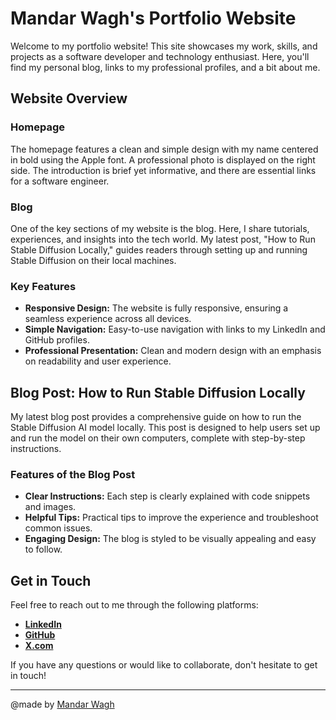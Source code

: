 # Mandar Wagh's Portfolio Website

Welcome to my portfolio website! This site showcases my work, skills, and projects as a software developer and technology enthusiast. Here, you'll find my personal blog, links to my professional profiles, and a bit about me.

## Website Overview

### Homepage

The homepage features a clean and simple design with my name centered in bold using the Apple font. A professional photo is displayed on the right side. The introduction is brief yet informative, and there are essential links for a software engineer.

### Blog

One of the key sections of my website is the blog. Here, I share tutorials, experiences, and insights into the tech world. My latest post, "How to Run Stable Diffusion Locally," guides readers through setting up and running Stable Diffusion on their local machines.

### Key Features

- **Responsive Design:** The website is fully responsive, ensuring a seamless experience across all devices.
- **Simple Navigation:** Easy-to-use navigation with links to my LinkedIn and GitHub profiles.
- **Professional Presentation:** Clean and modern design with an emphasis on readability and user experience.

## Blog Post: How to Run Stable Diffusion Locally

My latest blog post provides a comprehensive guide on how to run the Stable Diffusion AI model locally. This post is designed to help users set up and run the model on their own computers, complete with step-by-step instructions.

### Features of the Blog Post

- **Clear Instructions:** Each step is clearly explained with code snippets and images.
- **Helpful Tips:** Practical tips to improve the experience and troubleshoot common issues.
- **Engaging Design:** The blog is styled to be visually appealing and easy to follow.

## Get in Touch

Feel free to reach out to me through the following platforms:

- **[LinkedIn](https://linkedin.com/in/mandar-wagh-6b0865305)**
- **[GitHub](https://github.com/mandarwagh9)**
- **[X.com](https://x.com/waghweb)**

If you have any questions or would like to collaborate, don't hesitate to get in touch!

---


@made by [Mandar Wagh]((https://x.com/waghweb))

